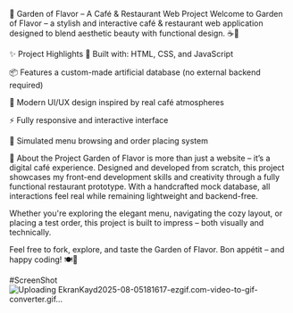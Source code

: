 🌿 Garden of Flavor – A Café & Restaurant Web Project
Welcome to Garden of Flavor – a stylish and interactive café & restaurant web application designed to blend aesthetic beauty with functional design. ☕🍰

✨ Project Highlights
🧩 Built with: HTML, CSS, and JavaScript

📦 Features a custom-made artificial database (no external backend required)

🎨 Modern UI/UX design inspired by real café atmospheres

⚡ Fully responsive and interactive interface

🛒 Simulated menu browsing and order placing system

🌟 About the Project
Garden of Flavor is more than just a website – it’s a digital café experience. Designed and developed from scratch, this project showcases my front-end development skills and creativity through a fully functional restaurant prototype. With a handcrafted mock database, all interactions feel real while remaining lightweight and backend-free.

Whether you're exploring the elegant menu, navigating the cozy layout, or placing a test order, this project is built to impress – both visually and technically.

Feel free to fork, explore, and taste the Garden of Flavor.
Bon appétit – and happy coding! 🍽️🌸

#ScreenShot
![Uploading EkranKayd2025-08-05181617-ezgif.com-video-to-gif-converter.gif…]()
